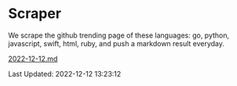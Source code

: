 # Scraper

We scrape the github trending page of these languages: go, python, javascript, swift, html, ruby, and push a markdown result everyday.

[2022-12-12.md](https://github.com/henson/Scraper/blob/master/2022-12-12.md)

Last Updated: 2022-12-12 13:23:12